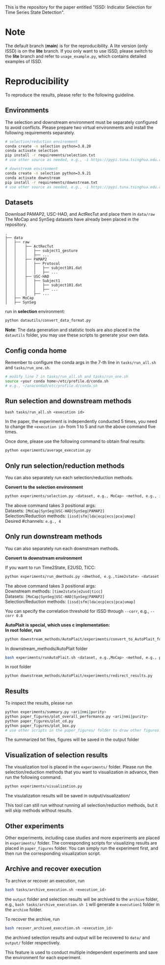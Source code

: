 This is the repository for the paper entitled "ISSD: Indicator Selection for Time Series State Detection".

# Note

The default branch (**main**) is for the reproducibility. A lite version (only ISSD) is on the **lite** branch. If you only want to use ISSD, please switch to the **lite** branch and refer to ```usage_example.py```, which contains detailed examples of ISSD.  

# Reproducibility
To reproduce the results, please refer to the following guideline.

## Environments
The selection and downstream environment must be separately configured to avoid conflicts. Please prepare two virtual environments and install the following requirements separately.
```bash
# selection/reduction environment
conda create -n selection python=3.8.20
conda activate selection
pip install -r requirements/selection.txt
# use other source as needed, e.g., -i https://pypi.tuna.tsinghua.edu.cn/simple

# downstream environment
conda create -n selection python=3.9.21
conda activate downstream
pip install -r requirements/downstream.txt
# use other source as needed, e.g., -i https://pypi.tuna.tsinghua.edu.cn/simple
```

## Datasets
Download PAMAP2, USC-HAD, and ActRecTut and place them in ```data/raw```  
The MoCap and SynSeg datasets have already been placed in the repository.

```
.
├── data
│   ├── raw
│   │    ├── ActRecTut
│   │    │   ├── subject1_gesture
│   │    │   ├── ...
│   │    ├── PAMAP2
│   │    │   ├── Protocol
│   │    │   │   ├── subject101.dat
│   │    │   │   ├── ...
│   │    ├── USC-HAD
│   │    │   ├── Subject1
│   │    │   │   ├── subject101.dat
│   │    │   │   ├── ...
│   │    │   ├── ...
│   ├── MoCap
│   ├── SynSeg
```

run in **selection** environment:
```bash
python datautils/convert_data_format.py
```

**Note**: The data generation and statistic tools are also placed in the ```datautils``` folder, you may use these scripts to generate your own data.

## Config conda home

Remember to configure the conda args in the 7-th line in ```tasks/run_all.sh``` and ```tasks/run_one.sh```.

```bash
# modify line 7 in tasks/run_all.sh and tasks/run_one.sh
source <your conda home>/etc/profile.d/conda.sh
# e.g., ~/anaconda3/etc/profile.d/conda.sh
```

## Run selection and downstream methods
```
bash tasks/run_all.sh <execution id>
```
In the paper, the experiment is independently conducted 5 times, you need to change the ```<execution id>``` from 1 to 5 and run the above command five times.

Once done, please use the following command to obtain final results:
```bash
python experiments/average_execution.py
```

## Only run selection/reduction methods
You can also separately run each selection/reduction methods.

**Convert to the selection environment**  
```bash
python experiments/selection.py <dataset, e.g., MoCap> <method, e.g., issd> <dim, e.g., 4>
```
The above command takes 3 positional args:  
Datasets: ```[MoCap|SynSeg|USC-HAD|SynSeg|PAMAP2]```  
Selection/Reduction methods: ```[issd|sfm|lda|ecp|ecs|pca|umap]```  
Desired #channels: ```e.g., 4```

## Only run downstream methods
You can also separately run each downstream methods.

**Convert to downstream environment**

If you want to run Time2State, E2USD, TICC:
```bash
python experiments/run_dmethods.py <dmethod, e.g.,time2state> <dataset, e.g., MoCap> <method, e.g., issd>
```

The above command takes 3 positional args:  
Downstream methods: ```[time2state|e2usd|ticc]```  
Datasets: ```[MoCap|SynSeg|USC-HAD|SynSeg|PAMAP2]```  
Selection/Reduction methods: ```[issd|sfm|lda|ecp|ecs|pca|umap]```

You can specify the correlation threshold for ISSD through ```--corr```, e.g., ```--corr 0.8```

**AutoPlait is special, which uses c implementation:  
In root folder, run**

```bash
python downstream_methods/AutoPlait/experiments/convert_to_AutoPlait_format.py
```

In downstream_methods/AutoPlait folder
```bash
bash experiments/runAutoPlait.sh <dataset, e.g.,MoCap> <method, e.g., pca>
```

In root folder
```bash
python downstream_methods/AutoPlait/experiments/redirect_results.py
```

## Results
To inspect the results, please run
```bash
python experiments/summary.py <ari|nmi|purity>
python paper_figures/plot_overall_performance.py <ari|nmi|purity>
python paper_figures/plot_cd.py
python paper_figures/plot_box.py
# use other scripts in the paper_figures/ folder to draw other figures.
```
The summarized txt files, figures will be saved in the output folder

## Visualization of selection results

The visualization tool is placed in the ```experiments/``` folder. Please run the selection/reduction methods that you want to visualization in advance, then run the following command.

```bash
python experiments/visualization.py
```
The visulalization results will be saved in output/visualization/

This tool can still run without running all selection/reduction methods, but it will skip methods without results.

## Other experiments

Other experiments, including case studies and more experiments are placed in ```experiments/``` folder. The corresponding scripts for visualizing results are placed in ```paper_figures``` folder. You can simply run the experiment first, and then run the corresponding visualization script.

## Archive and recover execution

To archive or recover an execution, run

```bash
bash tasks/archive_execution.sh <execution_id>
```

the ```output``` folder and selection results will be archived to the ```archive``` folder, e.g., ```bash tasks/archive_execution.sh 1``` will generate a ```execution1``` folder in the ```archive``` folder.

To recover the archive, run

```bash
bash recover_archived_execution.sh <execution_id>
```
the archived selection results and output will be recovered to ```data/``` and ```output/``` folder respectively.

This feature is used to conduct multiple independent experiments and save the environment for each experiment.

